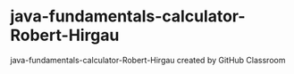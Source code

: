 # java-fundamentals-calculator-Robert-Hirgau
java-fundamentals-calculator-Robert-Hirgau created by GitHub Classroom
